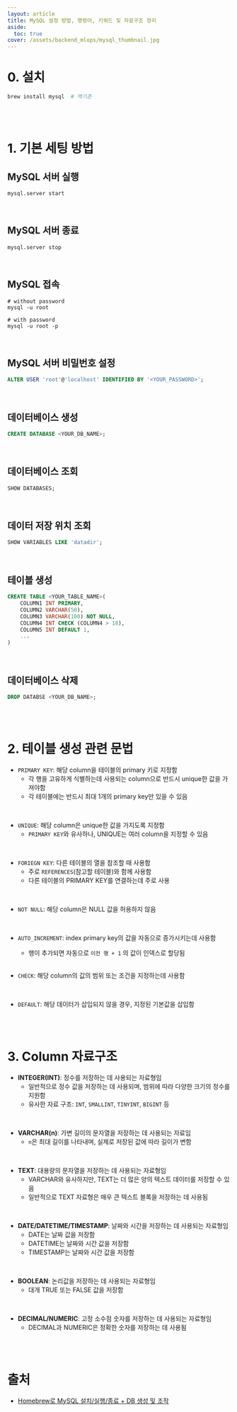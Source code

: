```yaml
---
layout: article
title: MySQL 설정 방법, 명령어, 키워드 및 자료구조 정리
aside:
  toc: true
cover: /assets/backend_mlops/mysql_thumbnail.jpg
---
```


# 0. 설치

```bash
brew install mysql	# 맥기준
```

<br>

<br>


# 1. 기본 세팅 방법


## MySQL 서버 실행 

```shell
mysql.server start 
```

<br> 

## MySQL 서버 종료 

```shell
mysql.server stop
```

<br>

## MySQL 접속

```shell
# without password
mysql -u root

# with password 
mysql -u root -p
```

<br>

## MySQL 서버 비밀번호 설정 

```SQL
ALTER USER 'root'@'localhost' IDENTIFIED BY '<YOUR_PASSWORD>';
```

<br>

## 데이터베이스 생성 
```SQL
CREATE DATABASE <YOUR_DB_NAME>;
```

<br>

## 데이터베이스 조회 

```SQL
SHOW DATABASES;
```

<br>

## 데이터 저장 위치 조회 

```SQL
SHOW VARIABLES LIKE 'datadir';
```

<br>

## 테이블 생성 

```SQL
CREATE TABLE <YOUR_TABLE_NAME>(
	COLUMN1 INT PRIMARY, 
	COLUMN2 VARCHAR(50),
	COLUMN3 VARCHAR(100) NOT NULL, 
	COLUMN4 INT CHECK (COLUMN4 > 18),
	COLUMN5 INT DEFAULT 1,
	...
)
```

<br>

## 데이터베이스 삭제 

```SQL
DROP DATABSE <YOUR_DB_NAME>;
```

<br>

<br>

# 2. 테이블 생성 관련 문법

- `PRIMARY KEY`: 해당 column을 테이블의 primary 키로 지정함
	- 각 행을 고유하게 식별하는데 사용되는 column으로 반드시 unique한 값을 가져야함 
	- 각 테이블에는 반드시 최대 1개의 primary key만 있을 수 있음   

<br>
   
- `UNIQUE`: 해당 column은 unique한 값을 가지도록 지정함 
	- `PRIMARY KEY`와 유사하나, UNIQUE는 여러 column을 지정할 수 있음
    
<br>
   
- `FORIEGN KEY`: 다른 테이블의 열을 참조할 때 사용함 
	- 주로 `REFERENCES`(참고할 테이블)와 함께 사용함 
	- 다른 테이블의 PRIMARY KEY를 연결하는데 주로 사용 
    
<br>
   
- `NOT NULL`: 해당 column은 NULL 값을 허용하지 않음 

<br>
   
- `AUTO_INCREMENT`: index primary key의 값을 자동으로 증가시키는데 사용함 
	- 행이 추가되면 자동으로 `이전 행 + 1` 의 값이 인덱스로 할당됨 
    
    <br>
   
- `CHECK`: 해당 column의 값의 범위 또는 조건을 지정하는데 사용함 

<br>
   
- `DEFAULT`: 해당 데이터가 삽입되지 않을 경우, 지정된 기본값을 삽입함 


<br>

<br>


# 3. Column 자료구조

- **INTEGER(INT)**: 정수를 저장하는 데 사용되는 자료형임 
	- 일반적으로 정수 값을 저장하는 데 사용되며, 범위에 따라 다양한 크기의 정수를 지원함 
	- 유사한 자료 구조: `INT`, `SMALLINT`, `TINYINT`, `BIGINT` 등
    
<br>

- **VARCHAR(n)**: 가변 길이의 문자열을 저장하는 데 사용되는 자료임 
	- `n`은 최대 길이를 나타내며, 실제로 저장된 값에 따라 길이가 변함 
    
<br>

- **TEXT**: 대용량의 문자열을 저장하는 데 사용되는 자료형임 
	- VARCHAR와 유사하지만, TEXT는 더 많은 양의 텍스트 데이터를 저장할 수 있음  
	- 일반적으로 TEXT 자료형은 매우 큰 텍스트 블록을 저장하는 데 사용됨
    
<br>
    
-  **DATE/DATETIME/TIMESTAMP**: 날짜와 시간을 저장하는 데 사용되는 자료형임 
	- DATE는 날짜 값을 저장함 
	- DATETIME는 날짜와 시간 값을 저장함 
	- TIMESTAMP는 날짜와 시간 값을 저장함
    
<br>
    
- **BOOLEAN**: 논리값을 저장하는 데 사용되는 자료형임 
	- 대개 TRUE 또는 FALSE 값을 저장함
    
<br>
    
-  **DECIMAL/NUMERIC**: 고정 소수점 숫자를 저장하는 데 사용되는 자료형임 
	- DECIMAL과 NUMERIC은 정확한 숫자를 저장하는 데 사용됨

<br>

<br>

# 출처

- [Homebrew로 MySQL 설치/실행/종료 + DB 생성 및 조작](https://velog.io/@xxeol/Homebrew%EB%A1%9C-MySQL-%EC%84%A4%EC%B9%98%EC%8B%A4%ED%96%89%EC%A2%85%EB%A3%8C)

<br>

<br>
